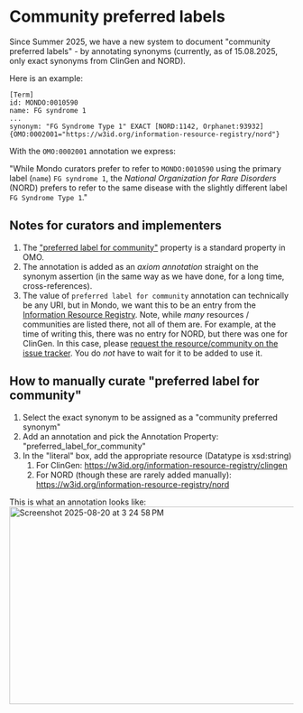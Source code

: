 # Community preferred labels

Since Summer 2025, we have a new system to document "community preferred labels" -
by annotating synonyms (currently, as of 15.08.2025, only exact synonyms from ClinGen and NORD). 

Here is an example:

```
[Term]
id: MONDO:0010590
name: FG syndrome 1
...
synonym: "FG Syndrome Type 1" EXACT [NORD:1142, Orphanet:93932] {OMO:0002001="https://w3id.org/information-resource-registry/nord"}
```

With the `OMO:0002001` annotation we express:

"While Mondo curators prefer to refer to `MONDO:0010590` using the primary label (`name`) `FG syndrome 1`, the _National Organization for Rare Disorders_ (NORD) prefers to refer to the same disease with the slightly different label `FG Syndrome Type 1`."

## Notes for curators and implementers

1. The ["preferred label for community"](https://www.ebi.ac.uk/ols4/ontologies/omo/properties/http%253A%252F%252Fpurl.obolibrary.org%252Fobo%252FOMO_0002001) property is a standard property in OMO.
2. The annotation is added as an _axiom annotation_ straight on the synonym assertion (in the same way as we have done, for a long time, cross-references).
3. The value of `preferred label for community` annotation can technically be any URI, but in Mondo, we want this to be an entry from the [Information Resource Registry](https://biolink.github.io/information-resource-registry/registry/). Note, while _many_ resources / communities are listed there, not all of them are. For example, at the time of writing this, there was no entry for NORD, but there was one for ClinGen. In this case, please [request the resource/community on the issue tracker](https://github.com/biolink/information-resource-registry/issues). You do _not_ have to wait for it to be added to use it.

## How to manually curate "preferred label for community"

1. Select the exact synonym to be assigned as a "community preferred synonym"
2. Add an annotation and pick the Annotation Property: "preferred_label_for_community"
3. In the "literal" box, add the appropriate resource (Datatype is xsd:string)
    1. For ClinGen: https://w3id.org/information-resource-registry/clingen
    1. For NORD (though these are rarely added manually): https://w3id.org/information-resource-registry/nord

This is what an annotation looks like:
<img width="749" height="350" alt="Screenshot 2025-08-20 at 3 24 58 PM" src="https://github.com/user-attachments/assets/45847e6c-eda5-4b64-9c77-2eb8c7afaafd" />

